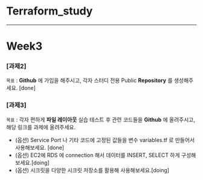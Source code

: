 # Terraform_study
---
# Week3
### [과제2]

`목표` : **Github** 에 가입을 해주시고, 각자 스터디 전용 Public **Repository** 를 생성해주세요. [done]

### [과제3]

`목표` : 각자 편하게 **파일 레이아웃** 실습 테스트 후 관련 코드들을 **Github** 에 올려주시고, 해당 링크를 과제에 올려주세요.

- (옵션) Service Port 나 기타 코드에 고정된 값들을 변수 variables.tf 로 만들어서 사용해보세요. [done]
- (옵션) EC2에 RDS 에 connection 해서 데이터를 INSERT, SELECT 하게 구성해보세요.[doing]
- (옵션) 시크릿을 다양한 시크릿 저장소를 활용해 사용해보세요.[doing]
